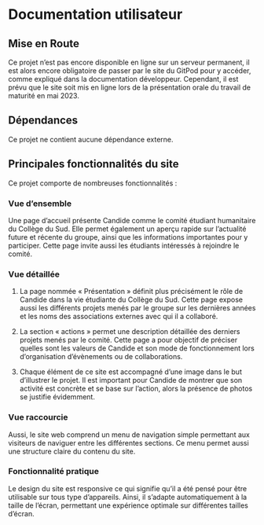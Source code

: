 # Documentation utilisateur

## Mise en Route 
       
Ce projet n’est pas encore disponible en ligne sur un serveur permanent, il est alors encore obligatoire de passer par le site du GitPod pour y accéder, comme expliqué dans la documentation développeur. Cependant, il est prévu que le site soit mis en ligne lors de la présentation orale du travail de maturité en mai 2023. 

## Dépendances

Ce projet ne contient aucune dépendance externe.

## Principales fonctionnalités du site

Ce projet comporte de nombreuses fonctionnalités : 

### Vue d’ensemble 

Une page d’accueil présente Candide comme le comité étudiant humanitaire du Collège du Sud. Elle permet également un aperçu rapide sur l’actualité future et récente du groupe, ainsi que les informations importantes pour y participer. Cette page invite aussi les étudiants intéressés à rejoindre le comité.

### Vue détaillée 

1.	La page nommée « Présentation » définit plus précisément le rôle de Candide dans la vie étudiante du Collège du Sud. Cette page expose aussi les différents projets menés par le groupe sur les dernières années et les noms des associations externes avec qui il a collaboré.

2.	La section « actions » permet une description détaillée des derniers projets menés par le comité. Cette page a pour objectif de préciser quelles sont les valeurs de Candide et son mode de fonctionnement lors d’organisation d’évènements ou de collaborations. 

3.	Chaque élément de ce site est accompagné d’une image dans le but d’illustrer le projet. Il est important pour Candide de montrer que son activité est concrète et se base sur l’action, alors la présence de photos se justifie évidemment.

### Vue raccourcie

Aussi, le site web comprend un menu de navigation simple permettant aux visiteurs de naviguer entre les différentes sections. Ce menu permet aussi une structure claire du contenu du site.

### Fonctionnalité pratique

Le design du site est responsive ce qui signifie qu’il a été pensé pour être utilisable sur tous type d’appareils. Ainsi, il s’adapte automatiquement à la taille de l’écran, permettant une expérience optimale sur différentes tailles d’écran.


 
